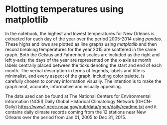 # Plotting temperatures using matplotlib
In the notebook, the highest and lowest temperatures for New Orleans is extracted for each day of the year over the 
period 2005-2014 using *pandas*. These highs and lows are plotted as line graphs using *matplotlib* and then record breaking temperatures for the year 2015 are scattered in the same graph. Both the Celsius and Fahrenheit scales are included as the right and left y-axis; the days of the year are represented on the x-axis as month labels centrally placed between the ticks denoting the start and end of each month. The verbal description in terms of legends, labels and title is minimalist, and every aspect of the graph, including color palette, is carefully chosen to convey information visually. The intention is to make the graph neat, accurate, informative and visually appealing. 

The data used can be found at The National Centers for Environmental Information (NCEI) Daily Global Historical Climatology Network (GHCN-Daily) https://www1.ncdc.noaa.gov/pub/data/ghcn/daily/readme.txt and it contains daily climate records coming from the 12 stations near New Orleans over the period from Jan 01, 2005 to Dec 31, 2015.
